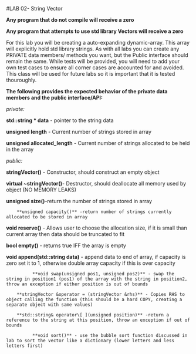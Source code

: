 #LAB 02- String Vector

**Any program that do not compile will receive a zero**

**Any program that attempts to use std library Vectors will receive a zero**

For this lab you will be creating a auto-expanding dynamic-array. This array will explicitly hold std library strings.
As with all labs you can create any PRIVATE data members/ methods you want, but the Public interface should remain the same.
While tests will be provided, you will need to add your own test cases to ensure all corner cases are accounted for and avoided.
This class will be used for future labs so it is important that it is tested thouroughly.

**The following provides the expected behavior of the private data members and the public interface/API:**

*private:*
    
**std::string * data** - pointer to the string data

**unsigned length** - Current number of strings stored in array

**unsigned allocated_length** - Current number of strings allocated to be held in the array

*public:*

**stringVector()** - Constructor, should construct an empty object

**virtual ~stringVector()**- Destructor, should deallocate all memory used by object (NO MEMORY LEAKS)

**unsigned size()**-return the number of strings stored in array

        **unsigned capacity()** -return number of strings currently allocated to be stored in array

**void reserve()** - Allows user to choose the allocation size, if it is small than current array then data should be truncated to fit

**bool empty()** - returns true IFF the array is empty

**void append(std::string data)** - append data to end of array, if capacity is zero set it to 1, otherwise double array capacity if this is over capacity

              **void swap(unsigned pos1, unsigned pos2)** - swap the string in position1 (pos1) of the array with the string in position2, throw an exception if either position is out of bounds

        **stringVector &operator = (stringVector &rhs)** - Copies RHS to object calling the function (this should be a hard COPY, creating a separate object with same values)

        **std::string& operator\[ ](unsigned position)** -return a reference to the string at this position, throw an exception if out of bounds

              **void sort()** - use the bubble sort function discussed in lab to sort the vector like a dictionary (lower letters and less letters first)